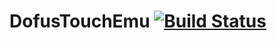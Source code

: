 # DofusTouchEmu [![Build Status](https://travis-ci.org/remicaumette/dofustouch-emu.svg?branch=master)](https://travis-ci.org/remicaumette/dofustouch-emu)
